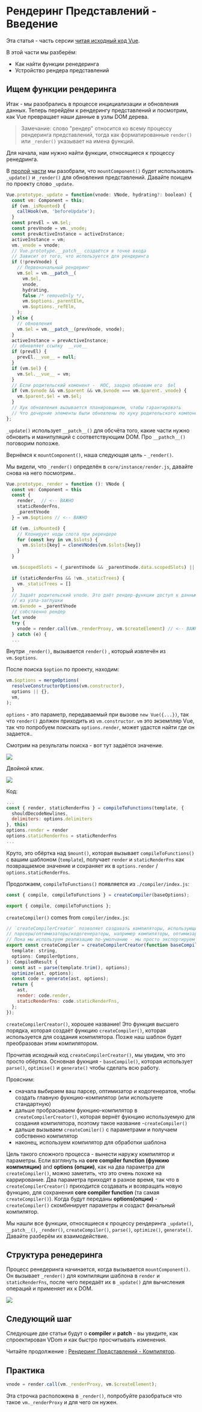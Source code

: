 # Рендеринг Представлений - Введение

Эта статья - часть серсии [читая исходный код Vue](https://github.com/vvsdoe/tr--read-vue-source-code).

В этой части мы разберём:

- Как найти функции ренедеринга
- Устройство рендера представлений

## Ищем функции рендеринга

Итак - мы разобрались в процессе инцициализации и обновления данных. Теперь перейдём к рендерингу представлений и посмотрим, как Vue превращает наши данные в узлы DOM дерева.

> Замечание: слово "рендер" относится ко всему процессу рендеринга представлений, тогда как форматированные `render()` или `_render()` указывает на имена функций.

Для начала, нам нужно найти функции, относящиеся к процессу ренедринга.

В [пролой части](https://github.com/vvscode/tr--read-vue-source-code/blob/master/05-dynamic-data-lazy-sync-and-queue.md) мы разобрали, что `mountComponent()` будет использовать `_update()` и `_render()` для обновления представлений. Давайте поищем по проекту слово `_update`.

```javascript
Vue.prototype._update = function(vnode: VNode, hydrating?: boolean) {
  const vm: Component = this;
  if (vm._isMounted) {
    callHook(vm, 'beforeUpdate');
  }
  const prevEl = vm.$el;
  const prevVnode = vm._vnode;
  const prevActiveInstance = activeInstance;
  activeInstance = vm;
  vm._vnode = vnode;
  // Vue.prototype.__patch__ создаётся в точке входа
  // Зависит от того, что используется для рендеринга
  if (!prevVnode) {
    // Первоначальный рендеринг
    vm.$el = vm.__patch__(
      vm.$el,
      vnode,
      hydrating,
      false /* removeOnly */,
      vm.$options._parentElm,
      vm.$options._refElm,
    );
  } else {
    // обновления
    vm.$el = vm.__patch__(prevVnode, vnode);
  }
  activeInstance = prevActiveInstance;
  // обновляет ссылку  __vue__
  if (prevEl) {
    prevEl.__vue__ = null;
  }
  if (vm.$el) {
    vm.$el.__vue__ = vm;
  }
  // Если родительский комонент -  HOC, заодно обновим его  $el
  if (vm.$vnode && vm.$parent && vm.$vnode === vm.$parent._vnode) {
    vm.$parent.$el = vm.$el;
  }
  // Хук обновления вызывается планировщиком, чтобы гарантировать
  // Что дочерние элементы были обновлены по хуку родительского компонента
};
```

`_update()` использует `__patch__()` для обсчёта того, какие части нужно обновить и манипуляций с соответствующим DOM. Про `__pathch__()` поговорим попозже.

Вернёмся к `mountComponent()`, наша следующая цель - `_render()`.

Мы видели, что `_render()` определён в `core/instance/render.js`, давайте снова на него посмотрим..

```javascript
Vue.prototype._render = function (): VNode {
  const vm: Component = this
  const {
    render,  // <-- ВАЖНО
    staticRenderFns,
    _parentVnode
  } = vm.$options // <-- ВАЖНО

  if (vm._isMounted) {
    // Клонирует ноды слота при ререндере
    for (const key in vm.$slots) {
      vm.$slots[key] = cloneVNodes(vm.$slots[key])
    }
  }

  vm.$scopedSlots = (_parentVnode && _parentVnode.data.scopedSlots) || emptyObject

  if (staticRenderFns && !vm._staticTrees) {
    vm._staticTrees = []
  }
  // Задаёт родительский vnode. Это даёт рендер-функции доступ к данным
  // из узла-заглушки
  vm.$vnode = _parentVnode
  // собственно рендер
  let vnode
  try {
    vnode = render.call(vm._renderProxy, vm.$createElement) // <-- ВАЖНО
  } catch (e) {
  ...
```

Внутри `_render()`, вызывается `render()` , который извлечён из `vm.$options`.

После поиска `$option` по проекту, находим:

```javascript
vm.$options = mergeOptions(
  resolveConstructorOptions(vm.constructor),
  options || {},
  vm,
);
```

`options` - это параметр, передаваемый при вызове `new Vue({...})`, так что `render()` должен приходить из `vm.constructor`. `vm` это экземпляр Vue, так что попробуем поискать `options.render`, может удастся найти где он задается..

Смотрим на результаты поиска - вот тут задаётся значение.

![](http://i.imgur.com/RvT8WgO.jpg)

Двойной клик.

![](http://i.imgur.com/wVMfCcr.jpg)

Код:

```javascript
...
const { render, staticRenderFns } = compileToFunctions(template, {
  shouldDecodeNewlines,
  delimiters: options.delimiters
}, this)
options.render = render
options.staticRenderFns = staticRenderFns
...
```

Круто, это обёртка над `$mount()`, которая вызывает `compileToFunctions()` с вашим шаблоном (`template`), получает `render` и `staticRenderFns` как позвращаемое значение и сохраняет их в `options.render` / `options.staticRenderFns`.

Продолжаем, `compileToFunctions()` появляется из `./compiler/index.js`:

```javascript
const { compile, compileToFunctions } = createCompiler(baseOptions);

export { compile, compileToFunctions };
```

`createCompiler()` comes from `compiler/index.js`:

```javascript
// `createCompilerCreator` позволяет создавать компиляторы, использующие альтернативные
// парсеры/оптимизаторы/кодогенераторы, например компиляторы, оптимизарованные под серверный рендеринг (SSR)
// Пока мы используем реализацию по-умолчанию - мы просто экспортируем стандартный компилятор
export const createCompiler = createCompilerCreator(function baseCompile(
  template: string,
  options: CompilerOptions,
): CompiledResult {
  const ast = parse(template.trim(), options);
  optimize(ast, options);
  const code = generate(ast, options);
  return {
    ast,
    render: code.render,
    staticRenderFns: code.staticRenderFns,
  };
});
```

`createCompilerCreator()`, хорошее название! Это функция высшего порядка, которая создаёт функцию `createCompiler()`, которая используется для создания компилятора. Позже наш шаблон будет преобразован этим компилятором.

Прочитав исходный код `createCompilerCreator()`, мы увидим, что это просто обёртка. Основная фукнция - `baseCompile()`, которая использует `parse()`, `optimise()` и `generate()` чтобы сделать всю работу.

Проясним:

- сначала выбираем ваш парсер, оптимизатор и кодогенератов, чтобы создать главную фукнцию-компилятор (или используете стандартную)
- дальше пробрасываем фукнцию-компилятор в `createCompilerCreator()`, которая вернёт фукнцию используемую для создания компилятора, поэтому такое название -`createCompiler()`
- дальше вызываем `createComiler()` с параметрами и получаем собственно компилятор
- наконец, используем компилятор для обработки шаблона

Цель такого сложного процесса - вынести наружу компилятор и параметры. Если взглянуть на **core compiler function (функию компиляции)** and **options (опции)**, как на два параметра для `createCompiler()`, можно заметить, что это очень похоже на каррирование. Два параметра приходят в разное время, так что в `createCompilerCreator()` приходится создавать и возвращать новую функцию, для сохранения **core compiler function** (та самая `createCompiler()`). Когда будут переданы **options(опции)** - `createCompiler()` скомбинирует параметры и создаст финальный компилятор.

Мы нашли все функции, относящиеся к процессу рендеринга `_update()`, `__patch__()`, `_render()`, `createCompiler()`, `parse()`, `optimize()`, `generate()`. Давайте разберём их взаимодействие.

## Структура ренедеринга

Процесс ренедеринга начинается, когда вызывается `mountComponent()`. Он вызывает `_render()` для компиляции шаблона в `render` и `staticRenderFns`, после чего передаёт их в `_update()` для вычисления операций и применяет их к DOM.

![](http://i.imgur.com/NM77eiy.jpg)

## Следующий шаг

Следующие две статьи будут о **compiler** и **patch** - вы увидите, как спроектирован VDom и как быстро просчитывать изменения.

Читайте продолжение : [Рендеринг Представлений - Компилятор](https://github.com/vvscode/tr--read-vue-source-code/blob/master/07-view-render-compiler.md).

## Практика

```javascript
vnode = render.call(vm._renderProxy, vm.$createElement);
```

Эта строчка расположена в `_render()`, попробуйте разобраться что такое `vm._renderProxy` и для чего он нужен.
